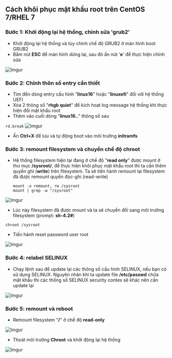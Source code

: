 ## Cách khôi phục mật khẩu root trên CentOS 7/RHEL 7
### Bước 1: Khởi động lại hệ  thống, chỉnh sửa 'grub2'
 - Khởi động lại hệ thống và tùy chỉnh chế độ GRUB2 ở màn hình boot GRUB2
 - Bấm nút **ESC** để màn hình dừng lại, sau đó ấn nút '**e**' để thực hiện chỉnh sửa

 ![Imgur](https://i.imgur.com/TZrRhaU.png)

### Bước 2: Chỉnh thôn số entry cần thiết
 - Tìm đến dòng entry cấu hình "**linux16**" hoặc "**linuxefi**" đối với hệ thống UEFI
 - Xóa 2 thông số "**rhgb quiet**" để kích hoạt log message hệ thống khi thực hiện đổi mật khẩu root
 - Thêm vào cuối dòng "**linux16..**" thông số sau
  
  `rd.break`
 ![Imgur](https://i.imgur.com/jUtx4uo.png)

 - Ấn **Ctrl+X** để lưu và tự động boot vào môi trường **initramfs**

### Bước 3: remount filesystem và chuyển chế độ chroot
 - Hệ thống filesystem hiện tại đang ở chế độ "**read only**" được mount ở thư mục **/sysroot/**, để thực hiện khôi phục mật khẩu root thì ta cần thêm quyền ghi (**write**) trên filesystem. Ta sẽ tiến hành remount lại filesystem đã được remount quyền đọc-ghi (read-write)
   ```
   mount -o remount, rw /sysroot
   mount | grep -w "/sysroot"
   ```
 
 ![Imgur](https://i.imgur.com/4YqlDzL.png)

 - Lúc này filesystem đã được mount và ta sẽ chuyển đổi sang môi trường filesystem (prompt: **sh-4.2#**)

  `chroot /sysroot`

 - Tiến hành reset password user root

 ![Imgur](https://i.imgur.com/sTMw9Qg.png)

### Bước 4: relabel SELINUX
 - Chạy lệnh sau để update lại các thông số cấu hình SELINUX, nếu bạn có sử dụng SELINUX. Nguyên nhân khi ta update file **/etc/passwd** chứa mật khẩu thì các thống số SELINUX security contex sẽ khác nên cần update lại

 ![Imgur](https://i.imgur.com/m3hZGs0.png)

### Bước 5: remount và reboot
 - Remount filesystem "**/**" ở chế độ **read-only**

 ![Imgur](https://i.imgur.com/Mtaphdx.png)

 - Thoát môi trường **Chroot** và khởi động lại hệ thống

 ![Imgur](https://i.imgur.com/19Z2iXx.png)